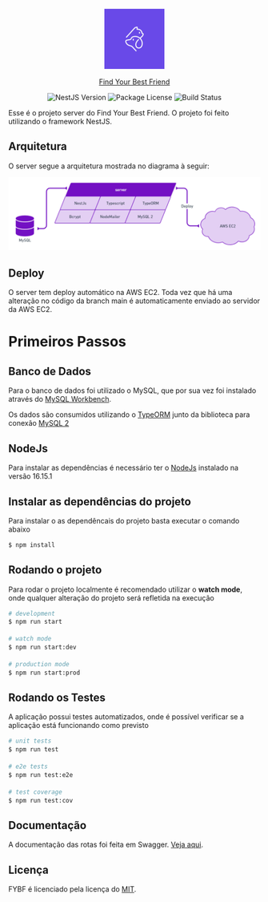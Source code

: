 <p align="center">
  <a href="https://findyourbestfriend.social/" target="blank"><img src="https://raw.githubusercontent.com/FindYourBestFriend/client/develop/packages/apps/web/public/icon-256x256.png" width="120" alt="FYBF Logo" /></a>
</p>
  
<p align="center"><a href="https://findyourbestfriend.social" target="_blank">Find Your Best Friend</a></p>
<p align="center">
  <img src="https://img.shields.io/github/package-json/dependency-version/findYourBestFriend/server/@nestjs/core" alt="NestJS Version" />
  <img src="https://img.shields.io/github/license/findYourBestFriend/server" alt="Package License" />
  <img src="https://img.shields.io/github/workflow/status/findYourBestFriend/server/Main%20CI/main" alt="Build Status" />
</p>

Esse é o projeto server do Find Your Best Friend. O projeto foi feito utilizando o framework NestJS.

## Arquitetura

O server segue a arquitetura mostrada no diagrama à seguir:

![Image](.github/docs/assets/architecture.png)

## Deploy

O server tem deploy automático na AWS EC2. Toda vez que há uma alteração no código da branch main é automaticamente enviado ao servidor da AWS EC2.

# Primeiros Passos

## Banco de Dados

Para o banco de dados foi utilizado o MySQL, que por sua vez foi instalado através do [MySQL Workbench](https://www.mysql.com/products/workbench/).

Os dados são consumidos utilizando o [TypeORM](https://typeorm.io/) junto da biblioteca para conexão [MySQL 2](https://github.com/sidorares/node-mysql2#readme)

## NodeJs

Para instalar as dependências é necessário ter o [NodeJs](https://nodejs.org/) instalado na versão 16.15.1

## Instalar as dependências do projeto

Para instalar o as dependêncais do projeto basta executar o comando abaixo

```bash
$ npm install
```

## Rodando o projeto

Para rodar o projeto localmente é recomendado utilizar o **watch mode**, onde qualquer alteração do projeto será refletida na execução

```bash
# development
$ npm run start

# watch mode
$ npm run start:dev

# production mode
$ npm run start:prod
```

## Rodando os Testes

A aplicação possui testes automatizados, onde é possível verificar se a aplicação está funcionando como previsto

```bash
# unit tests
$ npm run test

# e2e tests
$ npm run test:e2e

# test coverage
$ npm run test:cov
```

## Documentação

A documentação das rotas foi feita em Swagger. [Veja aqui](https://api.findyourbestfriend.social/docs).


## Licença

FYBF é licenciado pela licença do [MIT](https://github.com/FindYourBestFriend/server/blob/main/LICENSE.md).
